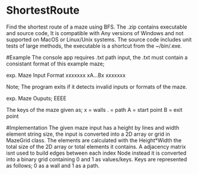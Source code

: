 # ShortestRoute
Find the shortest route of a maze using BFS.
The .zip contains executable and source code, It is compatible with Any versions of Windows and not supported on MacOS or Linux/Unix systems.
The source code includes unit tests of large methods, the executable is a shortcut from the ~/bin/.exe.

#Example
The console app requires .txt path input, the .txt must contain a consistant format of this example maze;

exp. Maze Input Format
xxxxxxx
xA...Bx
xxxxxxx

Note; The program exits if it detects invalid inputs or formats of the maze.

exp. Maze Ouputs;
EEEE

The keys of the maze given as;
x = walls
. = path
A = start point
B = exit point

#Implementation
The given maze input has a height by lines and width element string size, the input is converted into a 2D array or grid in MazeGrid class. 
The elements are calculated with the Height*Width the total size of the 2D array or total elements it contains. A adjacency matrix isnt used to
build edges between each index Node instead it is converted into a binary grid containing 0 and 1 as values/keys. 
Keys are represented as follows; 0 as a wall and 1 as a path. 
